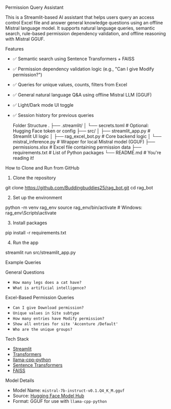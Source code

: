  Permission Query Assistant

This is a Streamlit-based AI assistant that helps users query an access control Excel file and answer general knowledge questions using an offline Mistral language model. It supports natural language queries, semantic search, rule-based permission dependency validation, and offline reasoning with Mistral GGUF.


  Features
- ✅ Semantic search using Sentence Transformers + FAISS
- ✅ Permission dependency validation logic (e.g., "Can I give Modify permission?")
- ✅ Queries for unique values, counts, filters from Excel
- ✅ General natural language Q&A using offline Mistral LLM (GGUF)
- ✅ Light/Dark mode UI toggle
- ✅ Session history for previous queries


  Folder Structure
.
├── .streamlit/
│   └── secrets.toml              # Optional: Hugging Face token or config
├── src/
│   ├── streamlit_app.py          # Streamlit UI logic
│   ├── rag_excel_bot.py          # Core backend logic
│   └── mistral_inference.py      # Wrapper for local Mistral model (GGUF)
├── permissions.xlsx              # Excel file containing permission data
├── requirements.txt              # List of Python packages
└── README.md                     # You're reading it!


 How to Clone and Run from GitHub

 1. Clone the repository

git clone https://github.com/Buddingbuddies25/rag_bot.git
cd rag_bot

 2. Set up the environment

python -m venv rag_env
source rag_env/bin/activate       # Windows: rag_env\Scripts\activate

 3. Install packages

pip install -r requirements.txt

 4. Run the app

streamlit run src/streamlit_app.py

 Example Queries

 General Questions
- `How many legs does a cat have?`
- `What is artificial intelligence?`

 Excel-Based Permission Queries
- `Can I give Download permission?`
- `Unique values in Site subtype`
- `How many entries have Modify permission?`
- `Show all entries for site 'Accenture /Default'`
- `Who are the unique groups?`

 Tech Stack

- [Streamlit](https://streamlit.io/)
- [Transformers](https://huggingface.co/transformers/)
- [llama-cpp-python](https://github.com/abetlen/llama-cpp-python)
- [Sentence Transformers](https://www.sbert.net/)
- [FAISS](https://github.com/facebookresearch/faiss)

 Model Details

- Model Name: `mistral-7b-instruct-v0.1.Q4_K_M.gguf`
- Source: [Hugging Face Model Hub](https://huggingface.co/Buddingbuddies25/rag_bot)
- Format: GGUF for use with `llama-cpp-python`
